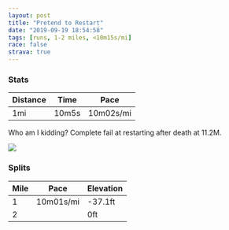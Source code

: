 ```yaml
---
layout: post
title: "Pretend to Restart"
date: "2019-09-19 18:54:58"
tags: [runs, 1-2 miles, <10m15s/mi]
race: false
strava: true
---
```


### Stats

| Distance | Time | Pace |
|----------|------|------|
|1mi|10m5s|10m02s/mi|

Who am I kidding? Complete fail at restarting after death at 11.2M.

<img src='https://maps.googleapis.com/maps/api/staticmap?maptype=roadmap&path=enc:qr|wFvxmbMVNPNDNZ^`@p@h@zAl@t@TRt@`@^LXDj@A\Bz@It@DVHfAv@PV\x@JDVRh@l@DHDb@\l@l@n@bAr@T\PLLPL\NTZz@Lh@JLDNFFLh@DDNHXJr@Hr@@n@Md@Cv@@JCh@JpAOp@@TBRHr@r@N^@NC^JLCPD^Nd@|@v@j@Zh@^PBt@VRBf@N`@HX@~@TNFh@d@TLTRHNd@f@BJb@r@?JFLb@`@DL\b@&key=AIzaSyC1MId7bFpkLXNAaYhBSTb8jLyiSqzbDtM&size=800x800&markers=color:yellow|label:S|40.78393,-73.96764&markers=color:green|label:F|40.77214999999998,-73.97678999999998'>

### Splits

| Mile | Pace | Elevation |
|------|------|-----------|
|1|10m01s/mi|-37.1ft|
|2||0ft|
